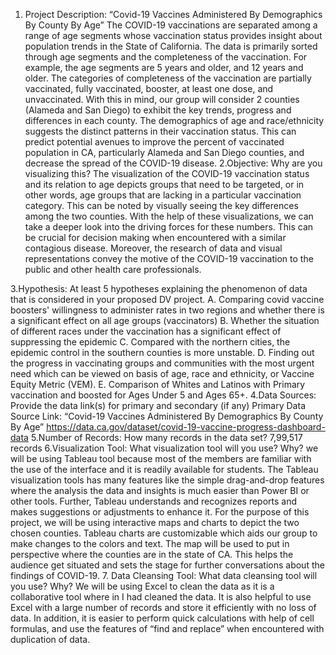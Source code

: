 1. Project Description: “Covid-19 Vaccines Administered By Demographics By County By Age”
The COVID-19 vaccinations are separated among a range of age segments whose vaccination status provides insight about population trends in the State of California. The data is primarily sorted through age segments and the completeness of the vaccination. For example, the age segments are 5 years and older, and 12 years and older. The categories of completeness of the vaccination are partially vaccinated, fully vaccinated, booster, at least one dose, and unvaccinated. 
With this in mind, our group will consider 2 counties (Alameda and San Diego) to exhibit the key trends, progress and differences in each county. The demographics of age and race/ethnicity suggests the distinct patterns in their vaccination status. This can predict potential avenues to improve the percent of vaccinated population in CA, particularly Alameda and San Diego counties, and decrease the spread of the COVID-19 disease. 
2.Objective: Why are you visualizing this? 
The visualization of the COVID-19 vaccination status and its relation to age depicts groups that need to be targeted, or in other words, age groups that are lacking in a particular vaccination category. This can be noted by visually seeing the key differences among the two counties. With the help of these visualizations, we can take a deeper look into the driving forces for these numbers. This can be crucial for decision making when encountered with a similar contagious disease. Moreover, the research of data and visual representations convey the motive of the COVID-19 vaccination to the public and other health care professionals.

3.Hypothesis: At least 5 hypotheses explaining the phenomenon of data that is considered in your proposed DV project. 
A.	Comparing covid vaccine boosters' willingness to administer rates in two regions and whether there is a significant effect on all age groups (vaccinators)
B.	Whether the situation of different races under the vaccination has a significant effect of suppressing the epidemic
C.	Compared with the northern cities, the epidemic control in the southern counties is more unstable.
D.	Finding out the progress in vaccinating groups and communities with the most urgent need which can be viewed on basis of age, race and ethnicity, or Vaccine Equity Metric (VEM).
E.	Comparison of Whites and Latinos with Primary vaccination and boosted for Ages Under 5 and Ages 65+.
4.Data Sources: Provide the data link(s) for primary and secondary (if any)
Primary Data Source Link: 
“Covid-19 Vaccines Administered By Demographics By County By Age” 
https://data.ca.gov/dataset/covid-19-vaccine-progress-dashboard-data
5.Number of Records: How many records in the data set? 
7,99,517 records
6.Visualization Tool: What visualization tool will you use? Why? 
we will be using Tableau tool because most of the members are familiar with the use of the interface and it is readily available for students. The Tableau visualization tools has many features like the simple drag-and-drop features where the analysis the data and insights is much easier than Power BI or other tools. Further, Tableau understands and recognizes reports and makes suggestions or adjustments to enhance it. 
For the purpose of this project, we will be using interactive maps and charts to depict the two chosen counties. Tableau charts are customizable which aids our group to make changes to the colors and text. The map will be used to put in perspective where the counties are in the state of CA. This helps the audience get situated and sets the stage for further conversations about the findings of COVID-19. 
7. Data Cleansing Tool: What data cleansing tool will you use? Why? 
We will be using Excel to clean the data as it is a collaborative tool where in I had cleaned the data. It is also helpful to use Excel with a large number of records and store it efficiently with no loss of data. In addition, it is easier to perform quick calculations with help of cell formulas, and use the features of “find and replace” when encountered with duplication of data. 


